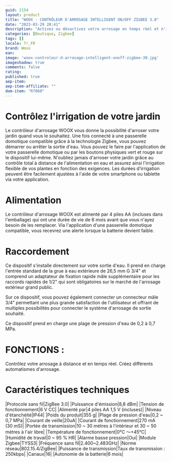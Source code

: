 ```yaml
---
guid: 2154
layout: product 
title: "WOOX - CONTRÔLEUR D'ARROSAGE INTELLIGENT ON/OFF ZIGBEE 3.0"
date: "2023-03-29 20:41"
description: "Activez ou désactivez votre arrosage en temps réel et n'importe où dans le monde avec le contrôleur d'arrosage intelligent WOOX."
categories: [Boutique, Zigbee]
tags: []
locale: fr_FR
brand: Woox
ean: 
image: 'woox-controleur-d-arrosage-intelligent-onoff-zigbee-30.jpg'
imageshadow: true
comments: false
rating:  
published: true
aep-item: 
aep-item-affiliate: ""
dom-item: "R7060"
---
```


# Contrôlez l'irrigation de votre jardin
Le contrôleur d'arrosage WOOX vous donne la possibilité d'arroser votre jardin quand vous le souhaitez.
Une fois connecté à une passerelle domotique compatible grâce à la technologie Zigbee, vous pouvez démarrer ou arrêter la sortie d'eau.
Vous pouvez le faire par l'application de votre passerelle domotique ou par les boutons physiques vert et rouge sur le dispositif lui-même. 
N'oubliez jamais d'arroser votre jardin grâce au contrôle total à distance de l'alimentation en eau et assurez ainsi l'irrigation flexible de vos plantes en fonction des exigences.
Les durées d'irrigation peuvent être facilement ajustées à l'aide de votre smartphone ou tablette via votre application.

# Alimentation
Le contrôleur d'arrosage WOOX est alimenté par 4 piles AA (incluses dans l'emballage) qui ont une durée de vie de 6 mois avant que vous n'ayez besoin de les remplacer. Via l'application d'une passerelle domotique compatible, vous recevrez une alerte lorsque la batterie devient faible.

# Raccordement
Ce dispositif s'installe directement sur votre sortie d'eau. Il prend en charge l'entrée standard de la grue à eau extérieure de 26,5 mm G 3/4" et comprend un adaptateur de fixation rapide mâle supplémentaire pour les raccords rapides de 1/2" qui sont obligatoires sur le marché de l'arrosage extérieur grand public.

Sur ce dispositif, vous pouvez également connecter un connecteur mâle 3/4” permettant une plus grande satisfaction de l'utilisateur et offrant de multiples possibilités pour connecter le système d'arrosage de sortie souhaité.

Ce dispositif prend en charge une plage de pression d'eau de 0,2 à 0,7 MPa.

# FONCTIONS :

Contrôlez votre arrosage à distance et en temps réel.
Créez différents automatismes d'arrosage.

# Caractéristiques techniques

|Protocole sans fil|ZigBee 3.0|
|Puissance d'émission|8,8 dBm|
|Tension de fonctionnement|6 V CC|
|Alimenté par|4 piles AA 1,5 V (incluses)|
|Niveau d'étanchéité|IP44|
|Poids du produit|355 g|
|Plage de pression d'eau|0,2 ~ 0,7 MPa|
|Courant de veille|20uA|
|Courant de fonctionnement|270 mA (30 mS)|
|Portée de transmission|10 ~ 30 mètres à l'intérieur et 30 ~ 50 mètres à l'air libre|
|Température de fonctionnement|0℃ ～+45℃|
|Humidité de travail|0 ~ 95 % HR|
|Alarme basse pression|Oui|
|Module Zigbee|TYSS3|
|Fréquence sans fil|2.400~2.483GHz|
|Norme réseau|802.15.4/ZigBee|
|Puissance de transmission|Taux de transmission : 250kbps|
|Canaux|16|
|Autonomie de la batterie|6 mois|